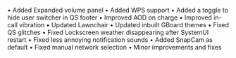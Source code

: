• Added Expanded volume panel
• Added WPS support
• Added a toggle to hide user switcher in QS footer
• Improved AOD on charge
• Improved in-call vibration
• Updated Lawnchair
• Updated inbuilt GBoard themes
• Fixed QS glitches
• Fixed Lockscreen weather disappearing after SystemUI restart
• Fixed less annoying notification sounds
• Added SnapCam as default
• Fixed manual network selection
• Minor improvements and fixes
